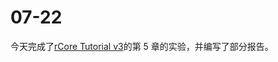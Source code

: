 # 07-22

今天完成了[rCore Tutorial v3](https://rcore-os.github.io/rCore-Tutorial-Book-v3/)的第 5 章的实验，并编写了部分报告。
